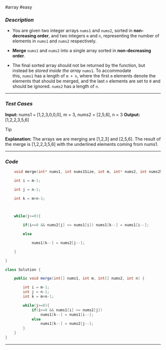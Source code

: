 #array  #easy 
### *Description*  ###

-  You are given two integer arrays `nums1` and `nums2`, sorted in **non-decreasing order**, and two integers `m` and `n`, representing the number of elements in `nums1` and `nums2` respectively.

- **Merge** `nums1` and `nums2` into a single array sorted in **non-decreasing order**.

- The final sorted array should not be returned by the function, but instead be _stored inside the array_ `nums1`. To accommodate this, `nums1` has a length of `m + n`, where the first `m` elements denote the elements that should be merged, and the last `n` elements are set to `0` and should be ignored. `nums2` has a length of `n`.

---
### *Test Cases* ###

**Input:** nums1 = [1,2,3,0,0,0], m = 3, nums2 = [2,5,6], n = 3
**Output:** [1,2,2,3,5,6]

>[!tip]
>**Explanation:** 
>The arrays we are merging are [1,2,3] and [2,5,6].
>The result of the merge is [1,2,2,3,5,6] with the underlined elements coming from nums1.

---
### *Code* ###

```c
	void merge(int* nums1, int nums1Size, int m, int* nums2, int nums2Size, int n) {

    int i = m-1;

    int j = n-1;

    int k = m+n-1;

  

    while(j>=0){

        if(i>=0 && nums2[j] <= nums1[i]) nums1[k--] = nums1[i--];

        else

            nums1[k--] = nums2[j--];

    }

}
```

```java
class Solution {

    public void merge(int[] nums1, int m, int[] nums2, int n) {

        int i = m-1;
        int j = n-1;
        int k = m+n-1;

        while(j>=0){
            if(i>=0 && nums1[i] >= nums2[j])
                nums1[k--] = nums1[i--];
            else
                nums1[k--] = nums2[j--];
        }
    }
}
```
---